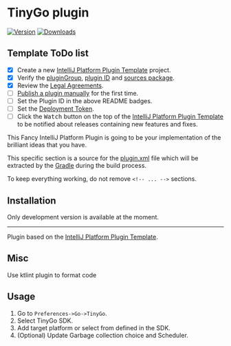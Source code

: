 TinyGo plugin
===

[comment]: <> (![Build]&#40;https://github.com/pleomaxx3002/tinygo-plugin/workflows/Build/badge.svg&#41;)
[![Version](https://img.shields.io/jetbrains/plugin/v/PLUGIN_ID.svg)](https://plugins.jetbrains.com/plugin/PLUGIN_ID)
[![Downloads](https://img.shields.io/jetbrains/plugin/d/PLUGIN_ID.svg)](https://plugins.jetbrains.com/plugin/PLUGIN_ID)

## Template ToDo list
- [x] Create a new [IntelliJ Platform Plugin Template][template] project.
- [x] Verify the [pluginGroup](/gradle.properties), [plugin ID](/src/main/resources/META-INF/plugin.xml) and [sources package](/src/main/kotlin).
- [x] Review the [Legal Agreements](https://plugins.jetbrains.com/docs/marketplace/legal-agreements.html).
- [ ] [Publish a plugin manually](https://plugins.jetbrains.com/docs/intellij/publishing-plugin.html?from=IJPluginTemplate) for the first time.
- [ ] Set the Plugin ID in the above README badges.
- [ ] Set the [Deployment Token](https://plugins.jetbrains.com/docs/marketplace/plugin-upload.html).
- [ ] Click the <kbd>Watch</kbd> button on the top of the [IntelliJ Platform Plugin Template][template] to be notified about releases containing new features and fixes.

<!-- Plugin description -->
This Fancy IntelliJ Platform Plugin is going to be your implementation of the brilliant ideas that you have.

This specific section is a source for the [plugin.xml](/src/main/resources/META-INF/plugin.xml) file which will be extracted by the [Gradle](/build.gradle.kts) during the build process.

To keep everything working, do not remove `<!-- ... -->` sections. 
<!-- Plugin description end -->

## Installation

Only development version is available at the moment.

[comment]: <> (- Using IDE built-in plugin system:)
  
[comment]: <> (  <kbd>Settings/Preferences</kbd> > <kbd>Plugins</kbd> > <kbd>Marketplace</kbd> > <kbd>Search for "tinygo-plugin"</kbd> >)

[comment]: <> (  <kbd>Install Plugin</kbd>)
  
[comment]: <> (- Manually:)

[comment]: <> (  <kbd>Settings/Preferences</kbd> > <kbd>Plugins</kbd> > <kbd>⚙️</kbd> > <kbd>Install plugin from disk...</kbd>)


---
Plugin based on the [IntelliJ Platform Plugin Template][template].

[template]: https://github.com/JetBrains/intellij-platform-plugin-template

## Misc
Use ktlint plugin to format code

## Usage

1. Go to `Preferences->Go->TinyGo`.
1. Select TinyGo SDK.
1. Add target platform or select from defined in the SDK.
1. (Optional) Update Garbage collection choice and Scheduler.